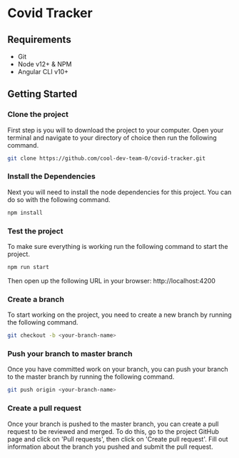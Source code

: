 # Covid Tracker

## Requirements

- Git
- Node v12+ & NPM
- Angular CLI v10+

## Getting Started

### Clone the project

First step is you will to download the project to your computer.
Open your terminal and navigate to your directory of choice then run the following command.

```sh
git clone https://github.com/cool-dev-team-0/covid-tracker.git
```

### Install the Dependencies

Next you will need to install the node dependencies for this project.
You can do so with the following command.

```sh
npm install
```

### Test the project

To make sure everything is working run the following command to start the project.

```sh
npm run start
```

Then open up the following URL in your browser:
http://localhost:4200


### Create a branch

To start working on the project, you need to create a new branch by running the following command.

```sh
git checkout -b <your-branch-name>
```

### Push your branch to master branch

Once you have committed work on your branch, you can push your branch to the master branch by running the following command.

```sh
git push origin <your-branch-name>
```

### Create a pull request

Once your branch is pushed to the master branch, you can create a pull request to be reviewed and merged. To do this, go to the project GitHub page and click on 'Pull requests', then click on 'Create pull request'. Fill out information about the branch you pushed and submit the pull request. 
